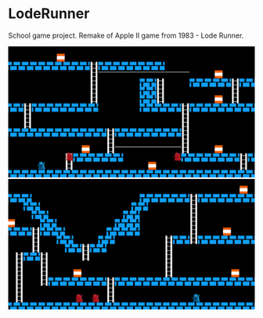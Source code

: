 # LodeRunner
School game project. Remake of Apple II game from 1983 - Lode Runner.

![Screenshot1][Image1]
![Screenshot2][Image2]

[Image1]: <https://raw.githubusercontent.com/Kraci/LodeRunner/master/images/image1.png>
[Image2]: <https://raw.githubusercontent.com/Kraci/LodeRunner/master/images/image2.png>
